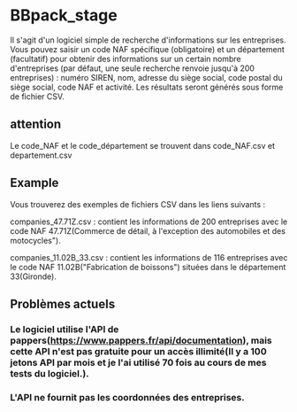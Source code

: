 # BBpack_stage
Il s'agit d'un logiciel simple de recherche d'informations sur les entreprises. Vous pouvez saisir un code NAF spécifique (obligatoire) et un département (facultatif) pour obtenir des informations sur un certain nombre d'entreprises (par défaut, une seule recherche renvoie jusqu'à 200 entreprises) : numéro SIREN, nom, adresse du siège social, code postal du siège social, code NAF et activité. Les résultats seront générés sous forme de fichier CSV.

## attention
Le code_NAF et le code_département se trouvent dans code_NAF.csv et departement.csv

## Example
Vous trouverez des exemples de fichiers CSV dans les liens suivants :

companies_47.71Z.csv : contient les informations de 200 entreprises avec le code NAF 47.71Z(Commerce de détail, à l'exception des automobiles et des motocycles").

companies_11.02B_33.csv : contient les informations de 116 entreprises avec le code NAF 11.02B("Fabrication de boissons") situées dans le département 33(Gironde).


## Problèmes actuels
### Le logiciel utilise l'API de pappers(https://www.pappers.fr/api/documentation), mais cette API n'est pas gratuite pour un accès illimité(Il y a 100 jetons API par mois et je l'ai utilisé 70 fois au cours de mes tests du logiciel.).

### L'API ne fournit pas les coordonnées des entreprises.






